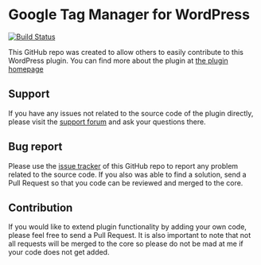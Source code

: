 Google Tag Manager for WordPress
================================

[![Build Status](https://travis-ci.org/duracelltomi/gtm4wp.svg?branch=master)](https://travis-ci.org/duracelltomi/gtm4wp)

This GitHub repo was created to allow others to easily contribute to this WordPress plugin. You can find more about the plugin at [the plugin homepage](https://gtm4wp.com/)

Support
-------
If you have any issues not related to the source code of the plugin directly, please visit the [support forum](https://wordpress.org/plugins/duracelltomi-google-tag-manager/) and ask your questions there.

Bug report
----------
Please use the [issue tracker](https://github.com/duracelltomi/gtm4wp/issues/new) of this GitHub repo to report any problem related to the source code. If you also was able to find a solution, send a Pull Request so that you code can be reviewed and merged to the core.

Contribution
------------
If you would like to extend plugin functionality by adding your own code, please feel free to send a Pull Request. It is also important to note that not all requests will be merged to the core so please do not be mad at me if your code does not get added.
